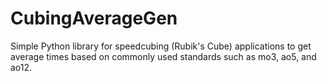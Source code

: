 # CubingAverageGen
Simple Python library for speedcubing (Rubik's Cube) applications to get average times based on commonly used standards such as mo3, ao5, and ao12.
